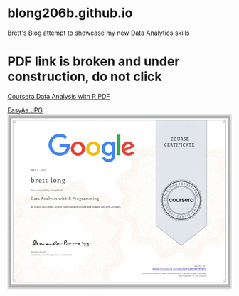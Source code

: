 # blong206b.github.io
Brett's Blog attempt to showcase my new Data Analytics skills
# PDF link is broken and under construction, do not click
[Coursera Data Analysis with R PDF](https://blong206b.github.io/assets/images/Coursera_Data_Analysis_with_R.pdf)

[EasyAs.JPG](https://blong206b.github.io/assets/images/Coursera_Data_Analysis_With_R_30pct.jpg)
![Alt text](assets/images/EasyAs.jpg)
